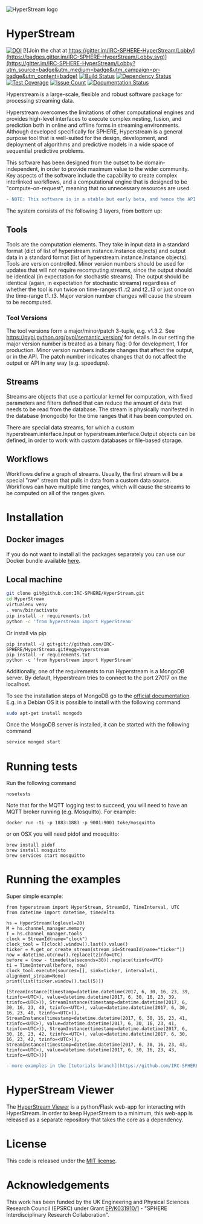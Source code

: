 ![HyperStream logo](https://cdn.rawgit.com/IRC-SPHERE/HyperStream/dfbac332/hyperstream.svg)



# HyperStream #

[![DOI](https://zenodo.org/badge/DOI/10.5281/zenodo.242227.svg)](https://doi.org/10.5281/zenodo.242227)
[![Join the chat at https://gitter.im/IRC-SPHERE-HyperStream/Lobby](https://badges.gitter.im/IRC-SPHERE-HyperStream/Lobby.svg)](https://gitter.im/IRC-SPHERE-HyperStream/Lobby?utm_source=badge&utm_medium=badge&utm_campaign=pr-badge&utm_content=badge)
[![Build Status](https://travis-ci.org/IRC-SPHERE/HyperStream.svg?branch=master)](https://travis-ci.org/IRC-SPHERE/HyperStream)
[![Dependency Status](https://www.versioneye.com/user/projects/58e423cb26a5bb005220301e/badge.svg?style=flat-square)](https://www.versioneye.com/user/projects/58e423cb26a5bb005220301e)
[![Test Coverage](https://codeclimate.com/github/IRC-SPHERE/HyperStream/badges/coverage.svg)](https://codeclimate.com/github/IRC-SPHERE/HyperStream/coverage)
[![Issue Count](https://codeclimate.com/github/IRC-SPHERE/HyperStream/badges/issue_count.svg)](https://codeclimate.com/github/IRC-SPHERE/HyperStream)
[![Documentation Status](https://readthedocs.org/projects/hyperstream/badge/?version=latest)](http://hyperstream.readthedocs.io/en/latest/?badge=latest)

Hyperstream is a large-scale, flexible and robust software package for processing streaming data.

Hyperstream overcomes the limitations of other computational engines and provides high-level interfaces to execute complex nesting, fusion, and prediction both in online and offline forms in streaming environments. Although developed specifically for SPHERE, Hyperstream is a general purpose tool that is well-suited for the design, development, and deployment of algorithms and predictive models in a wide space of sequential predictive problems.

This software has been designed from the outset to be domain-independent, in order to provide maximum value to the wider community. Key aspects of the software include the capability to create complex interlinked workflows, and a computational engine that is designed to be "compute-on-request", meaning that no unnecessary resources are used. 

```diff
- NOTE: This software is in a stable but early beta, and hence the API may change significantly.
```

The system consists of the following 3 layers, from bottom up:

## Tools ##
Tools are the computation elements. They take in input data in a standard format (dict of list of 
hyperstream.instance.Instance objects) and output data in a standard format (list of 
hyperstream.instance.Instance objects). Tools are version controlled. Minor version numbers should be used for updates
 that will not require recomputing streams, since the output should be identical (in expectation for stochastic 
 streams). The output should be identical (again, in expectation for stochastic streams) regardless of whether the tool is run twice on time-ranges t1..t2 and t2..t3 or just once on the time-range t1..t3. Major version number changes will cause the stream to be recomputed.

### Tool Versions ###
The tool versions form a major/minor/patch 3-tuple, e.g. v1.3.2. See https://pypi.python.org/pypi/semantic_version/ for details.
In our setting the major version number is treated as a binary flag: 0 for development, 1 for production. Minor version 
numbers indicate changes that affect the output, or in the API. The patch number indicates changes that do not affect the 
output or API in any way (e.g. speedups).

## Streams ##
Streams are objects that use a particular kernel for computation, with fixed parameters and filters defined that can 
reduce the amount of data that needs to be read from the database. The stream is physically manifested in the database 
(mongodb) for the time ranges that it has been computed on.

There are special data streams, for which a custom hyperstream.interface.Input or hyperstream.interface.Output objects 
can be defined, in order to work with custom databases or file-based storage.

## Workflows ##
Workflows define a graph of streams. Usually, the first stream will be a special "raw" stream that pulls in data from a 
custom data source. Workflows can have multiple time ranges, which will cause the streams to be computed on all of the 
ranges given.

# Installation #
## Docker images ##
If you do not want to install all the packages separately you can use our Docker bundle available [here](https://github.com/IRC-SPHERE/Hyperstream-Dockerfiles).

## Local machine ##

``` Bash
git clone git@github.com:IRC-SPHERE/HyperStream.git
cd HyperStream
virtualenv venv
. venv/bin/activate
pip install -r requirements.txt
python -c 'from hyperstream import HyperStream'
```

Or install via pip

```
pip install -U git+git://github.com/IRC-SPHERE/HyperStream.git#egg=hyperstream
pip install -r requirements.txt
python -c 'from hyperstream import HyperStream'
```

Additionally, one of the requirements to run Hyperstream is a MongoDB server. By default, Hyperstream tries to connect to the port 27017 on the localhost.

To see the installation steps of MongoDB go to the [official documentation][1]. E.g. in a Debian OS it is possible to install with the following command

[1]: https://docs.mongodb.com/manual/installation/

``` Bash
sudo apt-get install mongodb
```

Once the MongoDB server is installed, it can be started with the following command

``` Bash
service mongod start
```

# Running tests #

Run the following command
```
nosetests
```

Note that for the MQTT logging test to succeed, you will need to have an MQTT broker running (e.g. Mosquitto). For example:

```
docker run -ti -p 1883:1883 -p 9001:9001 toke/mosquitto
```

or on OSX you will need pidof and mosquitto:

```
brew install pidof
brew install mosquitto
brew services start mosquitto
```

# Running the examples #

Super simple example:

```
from hyperstream import HyperStream, StreamId, TimeInterval, UTC
from datetime import datetime, timedelta

hs = HyperStream(loglevel=20)
M = hs.channel_manager.memory
T = hs.channel_manager.tools
clock = StreamId(name="clock")
clock_tool = T[clock].window().last().value()
ticker = M.get_or_create_stream(stream_id=StreamId(name="ticker"))
now = datetime.utcnow().replace(tzinfo=UTC)
before = (now - timedelta(seconds=30)).replace(tzinfo=UTC)
ti = TimeInterval(before, now)
clock_tool.execute(sources=[], sink=ticker, interval=ti, alignment_stream=None)
print(list(ticker.window().tail(5)))

[StreamInstance(timestamp=datetime.datetime(2017, 6, 30, 16, 23, 39, tzinfo=<UTC>), value=datetime.datetime(2017, 6, 30, 16, 23, 39, tzinfo=<UTC>)), StreamInstance(timestamp=datetime.datetime(2017, 6, 30, 16, 23, 40, tzinfo=<UTC>), value=datetime.datetime(2017, 6, 30, 16, 23, 40, tzinfo=<UTC>)), StreamInstance(timestamp=datetime.datetime(2017, 6, 30, 16, 23, 41, tzinfo=<UTC>), value=datetime.datetime(2017, 6, 30, 16, 23, 41, tzinfo=<UTC>)), StreamInstance(timestamp=datetime.datetime(2017, 6, 30, 16, 23, 42, tzinfo=<UTC>), value=datetime.datetime(2017, 6, 30, 16, 23, 42, tzinfo=<UTC>)), StreamInstance(timestamp=datetime.datetime(2017, 6, 30, 16, 23, 43, tzinfo=<UTC>), value=datetime.datetime(2017, 6, 30, 16, 23, 43, tzinfo=<UTC>))]
```

```diff
- more examples in the [tutorials branch](https://github.com/IRC-SPHERE/HyperStream/tree/tutorials/examples) (to be merged): 
```

# HyperStream Viewer #
The [HyperStream Viewer](https://github.com/IRC-SPHERE/HyperStreamViewer) is a python/Flask web-app for interacting with HyperStream. In order to keep HyperStream to a minimum, this web-app is released as a separate repository that takes the core as a dependency.

# License #

This code is released under the [MIT license](https://github.com/IRC-SPHERE/Infer.NET-helpers/blob/master/LICENSE).

# Acknowledgements #

This work has been funded by the UK Engineering and Physical Sciences Research Council (EPSRC) under Grant [EP/K031910/1](http://gow.epsrc.ac.uk/NGBOViewGrant.aspx?GrantRef=EP/K031910/1) -  "SPHERE Interdisciplinary Research Collaboration".

